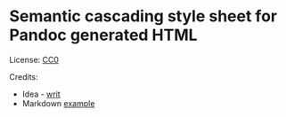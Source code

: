 # Semantic cascading style sheet for Pandoc generated HTML



License: [CC0](https://creativecommons.org/about/cc0)



Credits:

- Idea - [writ](https://cmcenroe.me/writ/)
- Markdown [example](http://www.unexpected-vortices.com/sw/rippledoc/quick-markdown-example.html)